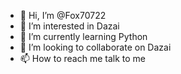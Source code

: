 - 👋 Hi, I’m @Fox70722
- 👀 I’m interested in Dazai
- 🌱 I’m currently learning Python
- 💞️ I’m looking to collaborate on Dazai
- 📫 How to reach me talk to me

<!---
Fox70722/Fox70722 is a ✨ special ✨ repository because its `README.md` (this file) appears on your GitHub profile.
You can click the Preview link to take a look at your changes.
--->
